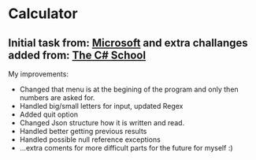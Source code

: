 # Calculator

Initial task from: [Microsoft](https://learn.microsoft.com/en-us/visualstudio/get-started/csharp/tutorial-console?view=vs-2022) and extra challanges added from: [The C# School](https://thecsharpschool.getlearnworlds.com/course/calculator)
----------------------------------------------------
My improvements:
- Changed that menu is at the begining of the program and only then numbers are asked for.
- Handled big/small letters for input, updated Regex
- Added quit option
- Changed Json structure how it is written and read.
- Handled better getting previous results
- Handled possible null reference exceptions
- ...extra coments for more difficult parts for the future for myself :)
